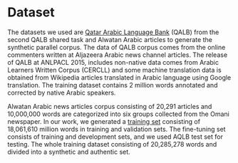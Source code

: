 # Dataset

The datasets we used are [Qatar Arabic Language Bank](http://nlp.qatar.cmu.edu/qalb/) (QALB) from the second QALB shared task and Alwatan Arabic articles to generate the synthetic parallel corpus. The data of QALB corpus comes from the online commenters written at Aljazeera Arabic news channel articles. The release of QALB at ANLPACL 2015, includes non-native data comes from Arabic Learners Written Corpus (CERCLL) and some machine translation data is obtained from Wikipedia articles translated in Arabic language using Google translation. The training dataset contains 2 million words annotated and corrected by native Arabic speakers.

Alwatan Arabic news articles corpus consisting of 20,291 articles and 10,000,000 words are categorized into six groups collected from the Omani newspaper. In our work, we generated a [training set](https://github.com/aimanmutasem/SCUT-Arabic-GEC/tree/master/SCUT%20Arabic%20GEC%20dataset) consisting of 18,061,610 million words in training and validation sets. The fine-tuning set consists of training and development sets, and we used AQLB test set for testing. The whole training dataset consisting of 20,285,278 words and divided into a synthetic and authentic set.
